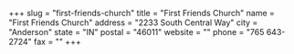 +++
slug = "first-friends-church"
title = "First Friends Church"
name = "First Friends Church"
address = "2233 South Central Way"
city = "Anderson"
state = "IN"
postal = "46011"
website = ""
phone = "765 643-2724"
fax = ""
+++

